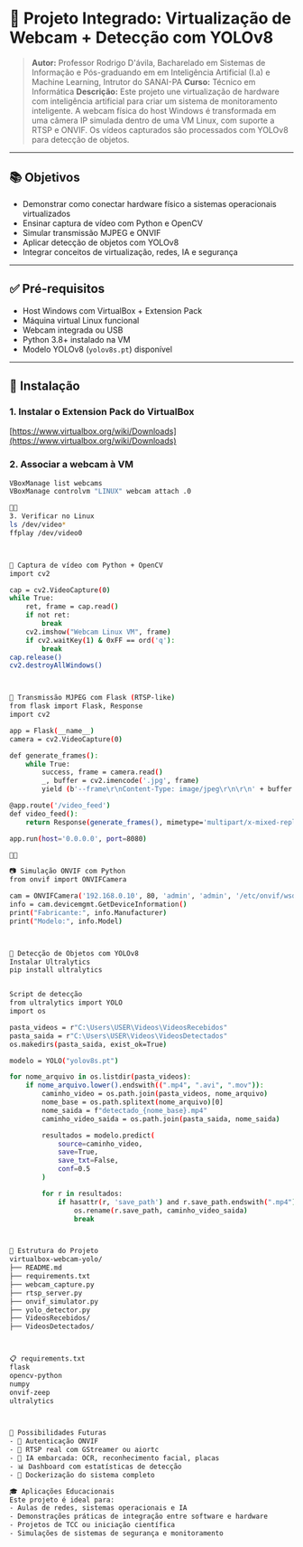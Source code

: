 # 🎥 Projeto Integrado: Virtualização de Webcam + Detecção com YOLOv8

> **Autor:** Professor Rodrigo D'ávila, Bacharelado em Sistemas de Informação e Pós-graduando em em Inteligência Artificial (I.a) e Machine Learning, Intrutor do SANAI-PA
> **Curso:** Técnico em Informática 
> **Descrição:** Este projeto une virtualização de hardware com inteligência artificial para criar um sistema de monitoramento inteligente. A webcam física do host Windows é transformada em uma câmera IP simulada dentro de uma VM Linux, com suporte a RTSP e ONVIF. Os vídeos capturados são processados com YOLOv8 para detecção de objetos.

---

## 📚 Objetivos

- Demonstrar como conectar hardware físico a sistemas operacionais virtualizados
- Ensinar captura de vídeo com Python e OpenCV
- Simular transmissão MJPEG e ONVIF
- Aplicar detecção de objetos com YOLOv8
- Integrar conceitos de virtualização, redes, IA e segurança

---

## ✅ Pré-requisitos

- Host Windows com VirtualBox + Extension Pack
- Máquina virtual Linux funcional
- Webcam integrada ou USB
- Python 3.8+ instalado na VM
- Modelo YOLOv8 (`yolov8s.pt`) disponível

---

## 🧰 Instalação

### 1. Instalar o Extension Pack do VirtualBox  
[https://www.virtualbox.org/wiki/Downloads](https://www.virtualbox.org/wiki/Downloads)

### 2. Associar a webcam à VM

```bash
VBoxManage list webcams
VBoxManage controlvm "LINUX" webcam attach .0


3. Verificar no Linux
ls /dev/video*
ffplay /dev/video0



🐍 Captura de vídeo com Python + OpenCV
import cv2

cap = cv2.VideoCapture(0)
while True:
    ret, frame = cap.read()
    if not ret:
        break
    cv2.imshow("Webcam Linux VM", frame)
    if cv2.waitKey(1) & 0xFF == ord('q'):
        break
cap.release()
cv2.destroyAllWindows()



📡 Transmissão MJPEG com Flask (RTSP-like)
from flask import Flask, Response
import cv2

app = Flask(__name__)
camera = cv2.VideoCapture(0)

def generate_frames():
    while True:
        success, frame = camera.read()
        _, buffer = cv2.imencode('.jpg', frame)
        yield (b'--frame\r\nContent-Type: image/jpeg\r\n\r\n' + buffer.tobytes() + b'\r\n')

@app.route('/video_feed')
def video_feed():
    return Response(generate_frames(), mimetype='multipart/x-mixed-replace; boundary=frame')

app.run(host='0.0.0.0', port=8080)



📷 Simulação ONVIF com Python
from onvif import ONVIFCamera

cam = ONVIFCamera('192.168.0.10', 80, 'admin', 'admin', '/etc/onvif/wsdl')
info = cam.devicemgmt.GetDeviceInformation()
print("Fabricante:", info.Manufacturer)
print("Modelo:", info.Model)



🎯 Detecção de Objetos com YOLOv8
Instalar Ultralytics
pip install ultralytics


Script de detecção
from ultralytics import YOLO
import os

pasta_videos = r"C:\Users\USER\Videos\VideosRecebidos"
pasta_saida = r"C:\Users\USER\Videos\VideosDetectados"
os.makedirs(pasta_saida, exist_ok=True)

modelo = YOLO("yolov8s.pt")

for nome_arquivo in os.listdir(pasta_videos):
    if nome_arquivo.lower().endswith((".mp4", ".avi", ".mov")):
        caminho_video = os.path.join(pasta_videos, nome_arquivo)
        nome_base = os.path.splitext(nome_arquivo)[0]
        nome_saida = f"detectado_{nome_base}.mp4"
        caminho_video_saida = os.path.join(pasta_saida, nome_saida)

        resultados = modelo.predict(
            source=caminho_video,
            save=True,
            save_txt=False,
            conf=0.5
        )

        for r in resultados:
            if hasattr(r, 'save_path') and r.save_path.endswith(".mp4"):
                os.rename(r.save_path, caminho_video_saida)
                break



📁 Estrutura do Projeto
virtualbox-webcam-yolo/
├── README.md
├── requirements.txt
├── webcam_capture.py
├── rtsp_server.py
├── onvif_simulator.py
├── yolo_detector.py
├── VideosRecebidos/
├── VideosDetectados/



📋 requirements.txt
flask
opencv-python
numpy
onvif-zeep
ultralytics



🧠 Possibilidades Futuras
- 🔐 Autenticação ONVIF
- 📡 RTSP real com GStreamer ou aiortc
- 🧠 IA embarcada: OCR, reconhecimento facial, placas
- 📊 Dashboard com estatísticas de detecção
- 🐳 Dockerização do sistema completo

🎓 Aplicações Educacionais
Este projeto é ideal para:
- Aulas de redes, sistemas operacionais e IA
- Demonstrações práticas de integração entre software e hardware
- Projetos de TCC ou iniciação científica
- Simulações de sistemas de segurança e monitoramento

